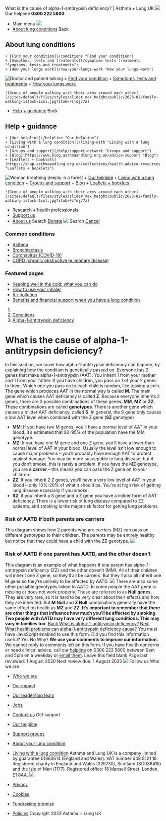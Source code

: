 
What is the cause of alpha-1-antitrypsin deficiency? | Asthma + Lung UK
 [![](/themes/custom/asthma-lung-uk/images/aluk-logo.png)](/ "Homepage")
 Our helpline **0300 222 5800**
* Main menu
![](/wingsuit/asthma-lung-uk/images/aluk-logo.png)
* [About lung conditions](#about "About lung conditions")
 Back
 
## About lung conditions
	+ [Find your condition](/conditions "Find your condition")
	+ [Symptoms, tests and treatments](/symptoms-tests-treatments "Symptoms, tests and treatments")
	+ [How your lungs work](/how-your-lungs-work "How your lungs work")
![Doctor and patient talking](/sites/default/files/styles/slider_max_height/public/2023-02/119589.jpg?itok=IfMKqhqJ)
	+ [Find your condition](/conditions)
	+ [Symptoms, tests and treatments](/symptoms-tests-treatments)
	+ [How your lungs work](/how-your-lungs-work)
	
	
	![Group of people walking with their arms around each other](/sites/default/files/styles/slider_max_height/public/2023-02/family-walking-istock-1col.jpg?itok=FiToj77a)
* [Help + guidance](#get-support "Help + guidance")
 Back
 
## Help + guidance
	+ [Our helpline](/helpline "Our helpline")
	+ [Living with a lung condition](/living-with "Living with a lung condition")
	+ [Groups and support](/help/support-network "Groups and support")
	+ [Blog](https://www.blog.asthmaandlung.org.uk/advice-support "Blog")
	+ [Leaflets + booklets](https://shop.asthmaandlung.org.uk/collections/health-advice-resources "Leaflets + booklets")
![Woman breathing deeply in a forest](/sites/default/files/styles/slider_max_height/public/2023-02/A%2BLUK%20Generic73.jpg?itok=IY-jWei3)
	+ [Our helpline](/helpline)
	+ [Living with a lung condition](/living-with)
	+ [Groups and support](/help/support-network)
	+ [Blog](https://www.blog.asthmaandlung.org.uk/advice-support)
	+ [Leaflets + booklets](https://shop.asthmaandlung.org.uk/collections/health-advice-resources "Leaflets and booklets about lung conditions")
	
	
	![Group of people walking with their arms around each other](/sites/default/files/styles/slider_max_height/public/2023-02/family-walking-istock-1col.jpg?itok=FiToj77a)
* [Research + health professionals](/research-health-professionals "Research + health professionals")
* [Support us](/support-us "Support us")
* [About us](/about-us "About us")
Search
[Donate](https://action.asthmaandlung.org.uk/page/99720/donate/1?ea_tracking_id=General_WebsiteALUK_Header_Regular "Donate") 
 [![](/themes/custom/asthma-lung-uk/images/aluk-logo.png)](/ "Homepage")
Search
[Cancel](#)
### Common conditions
* [Asthma](/conditions/asthma)
* [Bronchiectasis](/conditions/bronchiectasis)
* [Coronavirus (COVID-19)](/conditions/coronavirus)
* [COPD (chronic obstructive pulmonary disease)](/conditions/copd-chronic-obstructive-pulmonary-disease)
### Featured pages
* [Keeping well in the cold: what you can do](/living-with/cold-weather)
* [How to use your inhaler](/living-with/inhaler-videos)
* [Air pollution](/living-with/air-pollution)
* [Benefits and financial support when you have a lung condition](/living-with/benefits)
1. 
3. [Conditions](/conditions)
5. [Alpha-1-antitrypsin deficiency](/conditions/alpha-1-antitrypsin-deficiency)
# What is the cause of alpha-1-antitrypsin deficiency?
In this section, we cover how alpha-1-antitrypsin deficiency can happen, by explaining how the condition is genetically passed on.
Everyone has 2 genes that make alpha-1-antitrypsin (AAT). You inherit 1 from your mother and 1 from your father. If you have children, you pass on 1 of your 2 genes to them. Which one you pass on to each child is random, like tossing a coin.
The gene which produces AAT in the normal way is called **M**. The main gene which causes AAT deficiency is called **Z**. Because everyone inherits 2 genes, there are 3 possible combinations of these genes: **MM**, **MZ** or **ZZ**. These combinations are called **genotypes**. There is another gene which causes a milder AAT deficiency, called **S**. In general, the S gene only causes a low AAT level when combined with the Z gene (**SZ** genotype)
* **MM**: If you have two M genes, you’ll have a normal level of AAT in your blood. It’s estimated that 90-95% of the population have the MM genotype.
* **MZ**: If you have one M gene and one Z gene, you’ll have a lower than normal level of AAT in your blood. Usually the level isn’t low enough to cause major problems – you’ll probably have enough AAT to protect against damage. You may be more susceptible to lung disease, but if you don’t smoke, this is rarely a problem. If you have the MZ genotype, you are **a carrier** – this means you can pass the Z gene on to your children.
* **ZZ**: If you inherit 2 Z genes, you’ll have a very low level of AAT in your blood – only 10%-20% of what it should be. You’re at high risk of getting lung disease especially if you smoke.
* **SZ**: If you inherit a S gene and a Z gene you have a milder form of AAT deficiency. There is a lower risk of lung disease compared to ZZ patients, and smoking is the major risk factor for getting lung problems.
### **Risk of AATD if both parents are carriers**
This diagram shows how 2 parents who are carriers (MZ) can pass on different genotypes to their children. The parents may be entirely healthy but notice that they could have a child with the ZZ genotype.
![](/sites/default/files/AAT-diagram-genes_1.png)
### **Risk of AATD if one parent has AATD, and the other doesn’t**
This diagram is an example of what happens if one parent has alpha-1-antitrypsin deficiency (ZZ) and the other doesn’t (MM). All of their children will inherit one Z gene, so they’ll all be carriers. But they’ll also all inherit one M gene so they’re unlikely to be affected by AATD.
![](/sites/default/files/AAT-diagram-genes_2.png)
There are also some other possible genotypes linked to AATD. In some people the AAT gene is missing or does not work properly. These are referred to as **Null genes.** They are very rare, so it is hard to be very clear about their effects and how they are inherited. But **M Null** and **Z Null** combinations generally have the same effect on health as **MZ** and **ZZ**.
**It’s important to remember that there are other things that influence how much you’ll be affected by smoking. Two people with AATD may have very different lung conditions. This may vary in families too.**
[Back
What is alpha-1-antitrypsin deficiency?](/conditions/alpha-1-antitrypsin-deficiency/what-alpha-1-antitrypsin-deficiency)
[Next
What health problems can alpha-1-antitrypsin deficiency cause?](/conditions/alpha-1-antitrypsin-deficiency/what-health-problems-can-alpha-1-antitrypsin-deficiency)
You must have JavaScript enabled to use this form.
Did you find this information useful?
Yes
No
Why?
**We use your comments to improve our information.** We cannot reply to comments left on this form. If you have health concerns or need clinical advice, call our [helpline](/helpline) on 0300 222 5800 between 9am and 5pm on a weekday or [email them](/helpline).
Leave this field blank
Page last reviewed: 
1 August 2020
Next review due: 
1 August 2023
 [![](/sites/default/files/2023-01/footer-logo%20%281%29.png)](/ "Homepage")
Follow us
 Who we are
 
* [Who we are](/about-us/who-we-are)
* [Our impact](/about-us/our-impact)
* [Our leadership team](/about-us/our-leadership-team)
* [Jobs](/work-us)
* [Contact us](/about-us/contact-us)
 Get support
 
* [Our helpline](/helpline)
* [Support groups](/help/support-network)
* [About your lung condition](/conditions)
* [Living with a lung condition](/living-with)
Asthma and Lung UK is a company limited by guarantee 01863614 (England and Wales). VAT number 648 8121 18.
Registered charity in England and Wales (326730), Scotland (SC038415) and the Isle of Man (1177). Registered office: 18 Mansell Street, London, E1 8AA.
[![](/sites/default/files/2023-01/reg-logo%20%281%29.png)](https://www.fundraisingregulator.org.uk)
![]()
![]()
* [Privacy](/privacy-policy)
* [Cookies](/cookies-how-we-use-them)
* [Fundraising promise](/fundraising-promise)
* [Policies](/about-us/policies)
 Copyright 2023 Asthma + Lung UK
 
